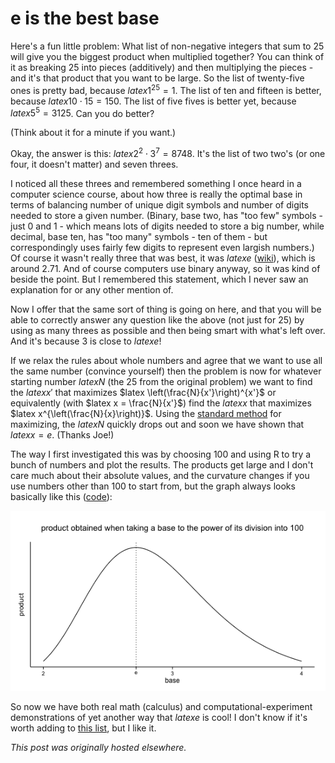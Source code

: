# e is the best base



Here's a fun little problem: What list of non-negative integers that sum to 25 will give you the biggest product when multiplied together? You can think of it as breaking 25 into pieces (additively) and then multiplying the pieces - and it's that product that you want to be large. So the list of twenty-five ones is pretty bad, because $latex 1^{25}=1$. The list of ten and fifteen is better, because $latex 10 \cdot 15 = 150$. The list of five fives is better yet, because $latex 5^5 = 3125$. Can you do better?

(Think about it for a minute if you want.)

Okay, the answer is this: $latex 2^2 \cdot 3^7 = 8748$. It's the list of two two's (or one four, it doesn't matter) and seven threes.

I noticed all these threes and remembered something I once heard in a computer science course, about how three is really the optimal base in terms of balancing number of unique digit symbols and number of digits needed to store a given number. (Binary, base two, has "too few" symbols - just 0 and 1 - which means lots of digits needed to store a big number, while decimal, base ten, has "too many" symbols - ten of them - but correspondingly uses fairly few digits to represent even largish numbers.) Of course it wasn't really three that was best, it was $latex e$ (<a href="http://en.wikipedia.org/wiki/E_(mathematical_constant)">wiki</a>), which is around 2.71. And of course computers use binary anyway, so it was kind of beside the point. But I remembered this statement, which I never saw an explanation for or any other mention of.

<span>Now I offer that the same sort of thing is going on here, and that you will be able to correctly answer any question like the above (not just for 25) by using as many threes as possible and then being smart with what's left over. And it's because 3 is close to $latex e$!</span>

If we relax the rules about whole numbers and agree that we want to use all the same number (convince yourself) then the problem is now for whatever starting number $latex N$ (the 25 from the original problem) we want to find the $latex x'$ that maximizes $latex \left(\frac{N}{x'}\right)^{x'}$ or equivalently (with $latex x = \frac{N}{x'}$) find the $latex x$ that maximizes $latex x^{\left(\frac{N}{x}\right)}$. Using the <a href="http://www.derivative-calculator.net/">standard method</a>&#160;for maximizing, the $latex N$ quickly drops out and soon we have shown that $latex x = e$. (Thanks Joe!)

The way I first investigated this was by choosing 100 and using R to try a bunch of numbers and plot the results. The products get large and I don't care much about their absolute values, and the curvature changes if you use numbers other than 100 to start from, but the graph always looks basically like this (<a href="http://rpubs.com/ajschumacher/edeal">code</a>):

<a href="rplot.png"><img class=" wp-image-262 aligncenter" alt="Rplot" src="rplot.png"></a>

So now we have both real math (calculus) and computational-experiment demonstrations of yet another way that $latex e$ is cool! I don't know if it's worth adding to <a href="http://en.wikipedia.org/wiki/List_of_representations_of_e">this list</a>, but I like it.



*This post was originally hosted elsewhere.*
